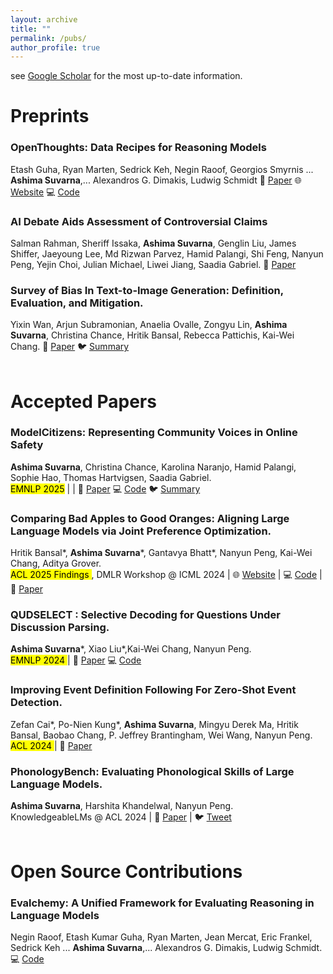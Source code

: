 ```yaml
---
layout: archive
title: ""
permalink: /pubs/
author_profile: true
---
```

see [Google Scholar](https://scholar.google.com/citations?user=Rug0TJEAAAAJ&hl=en) for the most up-to-date information.

Preprints
===

  <div class="preprints">
  <h3>OpenThoughts: Data Recipes for Reasoning Models</h3>
  Etash Guha, Ryan Marten, Sedrick Keh, Negin Raoof, Georgios Smyrnis ... <b>Ashima Suvarna</b>,... Alexandros G. Dimakis, Ludwig Schmidt
  📜 <a href="https://arxiv.org/abs/2506.04178" color="CornflowerBlue">Paper</a>
  🌐 <a href="https://www.open-thoughts.ai/blog/ot3" color="CornflowerBlue"> Website</a> 
  💻 <a href="https://github.com/open-thoughts/open-thoughts" color="CornflowerBlue">Code</a>
  </div>

  <div class="preprints">
  <h3>AI Debate Aids Assessment of Controversial Claims</h3>
  Salman Rahman, Sheriff Issaka, <b>Ashima Suvarna</b>, Genglin Liu, James Shiffer, Jaeyoung Lee, Md Rizwan Parvez, Hamid Palangi, Shi Feng, Nanyun Peng, Yejin Choi, Julian Michael, Liwei Jiang, Saadia Gabriel.
  📜 <a href="https://arxiv.org/abs/2506.02175" color="CornflowerBlue">Paper</a>
<!--   🐦 <a href="https://twitter.com/yixin_wan_/status/1775580933208580139" color="CornflowerBlue">Tweet</a> -->
  </div>

<div class="preprints">
  <h3>Survey of Bias In Text-to-Image Generation: Definition, Evaluation, and Mitigation.</h3>
  Yixin Wan, Arjun Subramonian, Anaelia Ovalle, Zongyu Lin, <b>Ashima Suvarna</b>, Christina Chance, Hritik Bansal, Rebecca Pattichis, Kai-Wei Chang.
  📜 <a href="https://arxiv.org/abs/2404.01030" color="CornflowerBlue">Paper</a>
  🐦 <a href="https://twitter.com/yixin_wan_/status/1775580933208580139" color="CornflowerBlue">Summary</a>
  </div><br>


Accepted Papers
===

<div class="preprints">
  <h3>ModelCitizens: Representing Community Voices in Online Safety</h3>
  <b>Ashima Suvarna</b>, Christina Chance, Karolina Naranjo, Hamid Palangi, Sophie Hao, Thomas Hartvigsen, Saadia Gabriel. </br>
<mark>EMNLP 2025</mark> |
| 
  📜 <a href="https://arxiv.org/abs/2507.05455" color="CornflowerBlue">Paper</a>
  💻 <a href="https://github.com/asuvarna31/modelcitizens" color="CornflowerBlue">Code</a>
  🐦 <a href="https://x.com/suvarna_ashima/status/1959058440502092216" color="CornflowerBlue">Summary</a>
  </div>

<div class="preprints">
  <h3>Comparing Bad Apples to Good Oranges: Aligning Large Language Models via Joint Preference Optimization.</h3>
  Hritik Bansal*, <b>Ashima Suvarna</b>*, Gantavya Bhatt*, Nanyun Peng, Kai-Wei Chang, Aditya Grover.<br />
<mark> ACL 2025 Findings </mark>, DMLR Workshop @ ICML 2024 |
  🌐 <a href="https://dove-alignment.github.io/" color="CornflowerBlue"> Website</a> |
  💻 <a href="https://github.com/Hritikbansal/dove" color="CornflowerBlue">Code</a> |
  📜 <a href="https://arxiv.org/abs/2404.00530" color="CornflowerBlue">Paper</a>
  
</div> 
  
<div class="preprints">
  <h3>QUDSELECT : Selective Decoding for Questions Under Discussion Parsing.</h3>
  <b>Ashima Suvarna</b>*, Xiao Liu*,Kai-Wei Chang, Nanyun Peng.<br />
  <mark> EMNLP 2024 </mark>|
  📜 <a href="https://arxiv.org/abs/2408.01046" color="CornflowerBlue">Paper</a>
  💻 <a href="https://github.com/asuvarna31/qudselect" color="CornflowerBlue">Code</a> 
</div>
  
<div class="preprints">
  <h3>Improving Event Definition Following For Zero-Shot Event Detection.</h3>
  Zefan Cai*, Po-Nien Kung*, <b>Ashima Suvarna</b>, Mingyu Derek Ma, Hritik Bansal, Baobao Chang, P. Jeffrey Brantingham, Wei Wang, Nanyun Peng.<br />
   <mark> ACL 2024 </mark>|
   📜 <a href="https://arxiv.org/pdf/2403.02586" color="CornflowerBlue">Paper</a>
  
</div>  

<div class="preprints">
  <h3>PhonologyBench: Evaluating Phonological Skills of Large Language Models.</h3>
  <b>Ashima Suvarna</b>, Harshita Khandelwal, Nanyun Peng.<br /> 
  KnowledgeableLMs @ ACL 2024 | 📜 <a href="https://arxiv.org/abs/2404.02456" color="CornflowerBlue">Paper</a> | 🐦 <a href="https://x.com/suvarna_ashima/status/1777841777464295779" color="CornflowerBlue">Tweet</a>

</div> <br>

Open Source Contributions
===
<div class="preprints">
  <h3>Evalchemy: A Unified Framework for Evaluating Reasoning in Language Models</h3>
  Negin Raoof, Etash Kumar Guha, Ryan Marten, Jean Mercat, Eric Frankel, Sedrick Keh ... <b>Ashima Suvarna</b>,... Alexandros G. Dimakis, Ludwig Schmidt.<br />
   💻 <a href="https://github.com/mlfoundations/evalchemy" color="CornflowerBlue">Code</a>
  
</div> 

